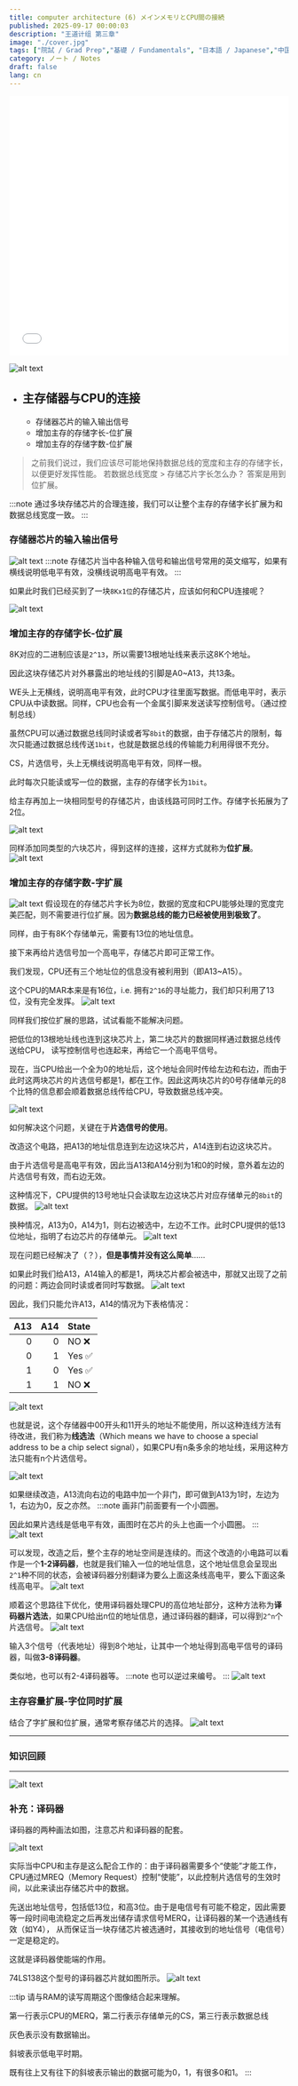 ```yaml
---
title: computer architecture (6) メインメモリとCPU間の接続
published: 2025-09-17 00:00:03
description: "王道计组 第三章"
image: "./cover.jpg"
tags: ["院試 / Grad Prep","基礎 / Fundamentals", "日本語 / Japanese","中国語 / Chinese"]
category: ノート / Notes
draft: false
lang: cn
---
```

<iframe width="100%" height="468" src="//player.bilibili.com/player.html?isOutside=true&aid=995248168&bvid=BV1ps4y1d73V&cid=1100442017&p=38"  crolling="no" border="0" frameborder="no" framespacing="0" allowfullscreen="true"></iframe>


![alt text](image-3.png)
- ## 主存储器与CPU的连接
    - 存储器芯片的输入输出信号
    - 增加主存的存储字长-位扩展
    - 增加主存的存储字数-位扩展

>之前我们说过，我们应该尽可能地保持数据总线的宽度和主存的存储字长，以便更好发挥性能。
>若数据总线宽度 > 存储芯片字长怎么办？
>答案是用到位扩展。 

:::note
通过多块存储芯片的合理连接，我们可以让整个主存的存储字长扩展为和数据总线宽度一致。
:::

### 存储器芯片的输入输出信号
![alt text](/images/33.png)
:::note
存储芯片当中各种输入信号和输出信号常用的英文缩写，如果有横线说明低电平有效，没横线说明高电平有效。
:::


如果此时我们已经买到了一块`8Kx1位`的存储芯片，应该如何和CPU连接呢？

![alt text](image-2.png)

### 增加主存的存储字长-位扩展

8K对应的二进制应该是`2^13`，所以需要13根地址线来表示这8K个地址。

因此这块存储芯片对外暴露出的地址线的引脚是A0~A13，共13条。

WE头上无横线，说明高电平有效，此时CPU才往里面写数据。而低电平时，表示CPU从中读数据。同样，CPU也会有一个金属引脚来发送读写控制信号。（通过控制总线）

虽然CPU可以通过数据总线同时读或者写`8bit`的数据，由于存储芯片的限制，每次只能通过数据总线传送`1bit`，也就是数据总线的传输能力利用得很不充分。

CS，片选信号，头上无横线说明高电平有效，同样一根。

此时每次只能读或写一位的数据，主存的存储字长为`1bit`。

给主存再加上一块相同型号的存储芯片，由该线路可同时工作。存储字长拓展为了2位。

![alt text](image.png)

同样添加同类型的六块芯片，得到这样的连接，这样方式就称为**位扩展**。 
![alt text](image-1.png)


### 增加主存的存储字数-字扩展
![alt text](image-4.png)
假设现在的存储芯片字长为8位，数据的宽度和CPU能够处理的宽度完美匹配，则不需要进行位扩展。因为**数据总线的能力已经被使用到极致了**。

同样，由于有8K个存储单元，需要有13位的地址信息。

接下来再给片选信号加一个高电平，存储芯片即可正常工作。

我们发现，CPU还有三个地址位的信息没有被利用到（即A13~A15）。

这个CPU的MAR本来是有16位，i.e. 拥有`2^16`的寻址能力，我们却只利用了13位，没有完全发挥。
![alt text](image-5.png)

同样我们按位扩展的思路，试试看能不能解决问题。

把低位的13根地址线也连到这块芯片上，第二块芯片的数据同样通过数据总线传送给CPU，
读写控制信号也连起来，再给它一个高电平信号。

现在，当CPU给出一个全为0的地址后，这个地址会同时传给左边和右边，而由于此时这两块芯片的片选信号都是1，都在工作。因此这两块芯片的0号存储单元的8个比特的信息都会顺着数据总线传给CPU，导致数据总线冲突。

![alt text](image-6.png)

如何解决这个问题，关键在于**片选信号的使用**。

改造这个电路，把A13的地址信息连到左边这块芯片，A14连到右边这块芯片。

由于片选信号是高电平有效，因此当A13和A14分别为1和0的时候，意外着左边的片选信号有效，而右边无效。

这种情况下，CPU提供的13号地址只会读取左边这块芯片对应存储单元的`8bit`的数据。
![alt text](image-8.png)

换种情况，A13为0，A14为1，则右边被选中，左边不工作。此时CPU提供的低13位地址，指明了右边芯片的存储单元。
![alt text](image-9.png)

现在问题已经解决了（？），**但是事情并没有这么简单**......

 如果此时我们给A13，A14输入的都是1，两块芯片都会被选中，那就又出现了之前的问题：两边会同时读或者同时写数据。
![alt text](image-10.png)

因此，我们只能允许A13，A14的情况为下表格情况：

| A13 | A14 | State   |
|-----:|-----:|:------|
| 0   | 0   | NO ❌ |
| 0   | 1   | Yes ✅ |
| 1   | 0   | Yes ✅ |
| 1   | 1   | NO ❌ |

![alt text](image-11.png)

也就是说，这个存储器中00开头和11开头的地址不能使用，所以这种连线方法有待改进，我们称为**线选法**（Which means we have to choose a special address to be a chip select signal），如果CPU有n条多余的地址线，采用这种方法只能有n个片选信号。

![alt text](image-12.png)

如果继续改造，A13流向右边的电路中加一个非门，即可做到A13为1时，左边为1，右边为0，反之亦然。
:::note
画非门前面要有一个小圆圈。

因此如果片选线是低电平有效，画图时在芯片的头上也画一个小圆圈。 
:::
![alt text](image-13.png)

可以发现，改造之后，整个主存的地址空间是连续的。而这个改造的小电路可以看作是一个**1-2译码器**，也就是我们输入一位的地址信息，这个地址信息会呈现出`2^1`种不同的状态，会被译码器分别翻译为要么上面这条线高电平，要么下面这条线高电平。
![alt text](image-14.png)

顺着这个思路往下优化，使用译码器处理CPU的高位地址部分，这种方法称为**译码器片选法**，如果CPU给出n位的地址信息，通过译码器的翻译，可以得到`2^n`个片选信号。
 ![alt text](image-15.png)
 
 输入3个信号（代表地址）得到8个地址，让其中一个地址得到高电平信号的译码器，叫做**3-8译码器**。

 类似地，也可以有2-4译码器等。
:::note
也可以逆过来编号。
:::
  ![alt text](image-16.png)

 
### 主存容量扩展-字位同时扩展
结合了字扩展和位扩展，通常考察存储芯片的选择。
![alt text](image-18.png)

---

###  知识回顾

---
![alt text](image-17.png)

### 补充：译码器

译码器的两种画法如图，注意芯片和译码器的配套。

![alt text](image-19.png)

实际当中CPU和主存是这么配合工作的：由于译码器需要多个“使能”才能工作，CPU通过MREQ（Memory Request）控制“使能”，以此控制片选信号的生效时间，以此来读出存储芯片中的数据。 

先送出地址信号，包括低13位，和高3位。由于是电信号有可能不稳定，因此需要等一段时间电流稳定之后再发出储存请求信号MERQ，让译码器的某一个选通线有效（如Y4）， 从而保证当一块存储芯片被选通时，其接收到的地址信号（电信号）一定是稳定的。

这就是译码器使能端的作用。

74LS138这个型号的译码器芯片就如图所示。
![alt text](image-20.png)


:::tip
请与RAM的读写周期这个图像结合起来理解。

第一行表示CPU的MERQ，第二行表示存储单元的CS，第三行表示数据总线

灰色表示没有数据输出。

斜坡表示低电平时期。

既有往上又有往下的斜坡表示输出的数据可能为0，1，有很多0和1。
:::